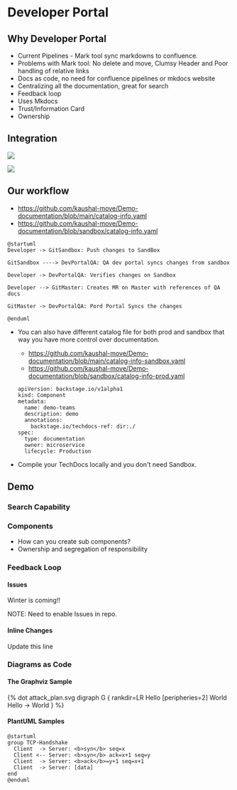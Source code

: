 # Developer Portal
## Why Developer Portal

- Current Pipelines - Mark tool sync markdowns to confluence.
- Problems with Mark tool: No delete and move, Clumsy Header and Poor handling of relative links
- Docs as code, no need for confluence pipelines or mkdocs website
- Centralizing all the documentation, great for search
- Feedback loop
- Uses Mkdocs
- Trust/Information Card
- Ownership

## Integration

![](https://i.imgur.com/aFnqlIF.png)

![](https://i.imgur.com/58jFrJR.png)

## Our workflow

- https://github.com/kaushal-move/Demo-documentation/blob/main/catalog-info.yaml
- https://github.com/kaushal-move/Demo-documentation/blob/sandbox/catalog-info.yaml

```plantuml classes="uml myDiagram" alt="Diagram placeholder" title="My diagram"
@startuml
Developer -> GitSandbox: Push changes to SandBox

GitSandbox ----> DevPortalQA: QA dev portal syncs changes from sandbox

Developer -> DevPortalQA: Verifies changes on Sandbox

Developer --> GitMaster: Creates MR on Master with references of QA docs

GitMaster -> DevPortalQA: Pord Portal Syncs the changes

@enduml
```

- You can also have different catalog file for both prod and sandbox that way you have more control over documentation.
  - https://github.com/kaushal-move/Demo-documentation/blob/main/catalog-info-sandbox.yaml
  - https://github.com/kaushal-move/Demo-documentation/blob/sandbox/catalog-info-prod.yaml
  ```
  apiVersion: backstage.io/v1alpha1
  kind: Component
  metadata:
    name: demo-teams
    description: demo
    annotations:
      backstage.io/techdocs-ref: dir:./
  spec:
    type: documentation
    owner: microservice
    lifecycle: Production
  ```

- Compile your TechDocs locally and you don't need Sandbox.

## Demo

### Search Capability
### Components
- How can you create sub components?
- Ownership and segregation of responsibility
### Feedback Loop

#### Issues
Winter is coming!!

NOTE: Need to enable Issues in repo.

#### Inline Changes
Update this line

### Diagrams as Code
#### The Graphviz Sample
{% dot attack_plan.svg
    digraph G {
        rankdir=LR
        Hello [peripheries=2]
        World
        Hello -> World
    }
%}


#### PlantUML Samples

```plantuml classes="uml myDiagram" alt="Diagram placeholder" title="My diagram"
@startuml
group TCP-Handshake
  Client  -> Server: <b>syn</b> seq=x
  Client <-- Server: <b>syn</b> ack=x+1 seq=y
  Client  -> Server: <b>ack</b>=y+1 seq=x+1
  Client  -> Server: [data]
end
@enduml
```
